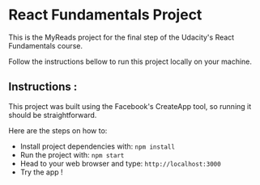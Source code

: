 # React Fundamentals Project

This is the MyReads project for the final step of the Udacity's React Fundamentals course.

Follow the instructions bellow to run this project locally on your machine.

## Instructions :

This project was built using the Facebook's CreateApp tool, so running it should be straightforward. 

Here are the steps on how to:

* Install project dependencies with: `npm install`
* Run the project with: `npm start`
* Head to your web browser and type: `http://localhost:3000`
* Try the app !

